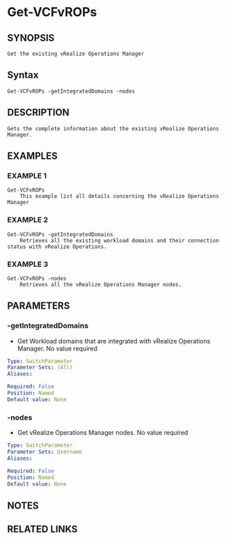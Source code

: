 # Get-VCFvROPs

## SYNOPSIS
    Get the existing vRealize Operations Manager

## Syntax
```
Get-VCFvROPs -getIntegratedDomains -nodes
```

## DESCRIPTION
    Gets the complete information about the existing vRealize Operations Manager.

## EXAMPLES

### EXAMPLE 1
```
Get-VCFvROPs
    This example list all details concerning the vRealize Operations Manager
```

### EXAMPLE 2
```
Get-VCFvROPs -getIntegratedDomains
    Retrieves all the existing workload domains and their connection status with vRealize Operations.
```

### EXAMPLE 3
```
Get-VCFvROPs -nodes
    Retrieves all the vRealize Operations Manager nodes.
```


## PARAMETERS
### -getIntegratedDomains
- Get Workload domains that are integrated with vRealize Operations Manager. No value required

```yaml
Type: SwitchParameter
Parameter Sets: (All)
Aliases:

Required: False
Position: Named
Default value: None
```

### -nodes
- Get vRealize Operations Manager nodes. No value required

```yaml
Type: SwitchParameter
Parameter Sets: Username
Aliases:

Required: False
Position: Named
Default value: None
```
## NOTES

## RELATED LINKS
